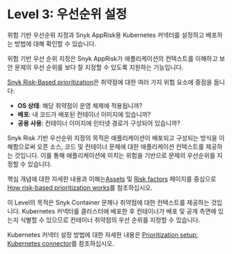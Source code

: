 # Level 3: 우선순위 설정

위험 기반 우선순위 지정과 Snyk AppRisk용 Kubernetes 커넥터를 설정하고 배포하는 방법에 대해 확인할 수 있습니다.

위험 기반 우선 순위 지정은 Snyk AppRisk가 애플리케이션의 컨텍스트를 이해하고 보안 문제의 우선 순위를 보다 잘 지정할 수 있도록 지원하는 기능입니다.

[Snyk Risk-Based prioritization](../risk-based-prioritization-for-snyk-apprisk/prioritization-setup/)은 취약점에 대한 여러 가지 위험 요소에 중점을 둡니다:

* **OS 상태**: 해당 취약점이 운영 체제에 적용됩니까?
* **배포**: 내 코드가 배포된 컨테이너 이미지에 있습니까?
* **공용 사용**: 컨테이너 이미지에 인터넷 경로가 구성되어 있습니까?

Snyk Risk 기반 우선순위 지정의 목적은 애플리케이션이 배포되고 구성되는 방식을 이해함으로써 오픈 소스, 코드 및 컨테이너 문제에 대한 애플리케이션 컨텍스트를 제공하는 것입니다. 이를 통해 애플리케이션에 미치는 위험을 기반으로 문제의 우선순위를 지정할 수 있습니다.

핵심 개념에 대한 자세한 내용과 이해는[Assets](../risk-based-prioritization-for-snyk-apprisk/how-risk-based-prioritization-works/assets.md) 및 [Risk factors](../risk-based-prioritization-for-snyk-apprisk/how-risk-based-prioritization-works/risk-factors/) 페이지를 중심으로 [How risk-based prioritization works](../risk-based-prioritization-for-snyk-apprisk/how-risk-based-prioritization-works/)를 참조하십시오.

이 Level의 목적은 Snyk Container 문제나 취약점에 대한 컨텍스트를 제공하는 것입니다. Kubernetes 커넥터를 클러스터에 배포한 후 컨테이너가 배포 및 공개 측면에 있는지 식별할 수 있으므로 컨테이너 취약점의 우선 순위를 지정할 수 있습니다.

Kubernetes 커넥터 설정 방법에 대한 자세한 내용은 [Prioritization setup: Kubernetes connector](../risk-based-prioritization-for-snyk-apprisk/prioritization-setup/prioritization-setup-kubernetes-connector.md)를 참조하십시오.
